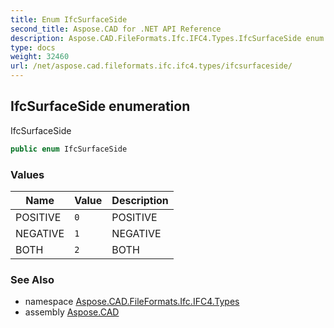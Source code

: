 ```yaml
---
title: Enum IfcSurfaceSide
second_title: Aspose.CAD for .NET API Reference
description: Aspose.CAD.FileFormats.Ifc.IFC4.Types.IfcSurfaceSide enum. IfcSurfaceSide
type: docs
weight: 32460
url: /net/aspose.cad.fileformats.ifc.ifc4.types/ifcsurfaceside/
---
```

## IfcSurfaceSide enumeration

IfcSurfaceSide

```csharp
public enum IfcSurfaceSide
```

### Values

| Name | Value | Description |
| --- | --- | --- |
| POSITIVE | `0` | POSITIVE |
| NEGATIVE | `1` | NEGATIVE |
| BOTH | `2` | BOTH |

### See Also

* namespace [Aspose.CAD.FileFormats.Ifc.IFC4.Types](../../aspose.cad.fileformats.ifc.ifc4.types/)
* assembly [Aspose.CAD](../../)


